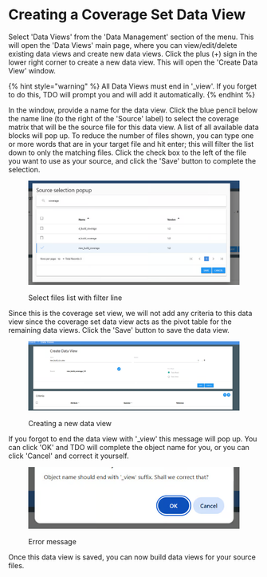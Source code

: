 # Creating a Coverage Set Data View

Select 'Data Views' from the 'Data Management' section of the menu.  This will open the 'Data Views' main page, where you can view/edit/delete existing data views and create new data views.  Click the plus (+) sign in the lower right corner to create a new data view.  This will open the 'Create Data View' window. &#x20;

{% hint style="warning" %}
All Data Views must end in '\_view'.  If you forget to do this, TDO will prompt you and will add it automatically.
{% endhint %}

In the window, provide a name for the data view.  Click the blue pencil below the name line (to the right of the 'Source' label) to select the coverage matrix that will be the source file for this data view.  A list of all available data blocks will pop up.  To reduce the number of files shown, you can type one or more words that are in your target file and hit enter; this will filter the list down to only the matching files.  Click the check box to the left of the file you want to use as your source, and click the 'Save' button to complete the selection.

<figure><img src="../../../../../.gitbook/assets/image (14) (1) (1).png" alt=""><figcaption><p>Select files list with filter line </p></figcaption></figure>

Since this is the coverage set view, we will not add any criteria to this data view since the coverage set data view acts as the pivot table for the remaining data views.  Click the 'Save' button to save the data view. &#x20;

<figure><img src="../../../../../.gitbook/assets/image (15) (1) (1).png" alt=""><figcaption><p>Creating a new data view</p></figcaption></figure>

If you forgot to end the data view with '\_view' this message will pop up.  You can click 'OK' and TDO will complete the object name for you, or you can click 'Cancel' and correct it yourself.

<figure><img src="../../../../../.gitbook/assets/image (16) (1) (1).png" alt=""><figcaption><p>Error message</p></figcaption></figure>

Once this data view is saved, you can now build data views for your source files.
